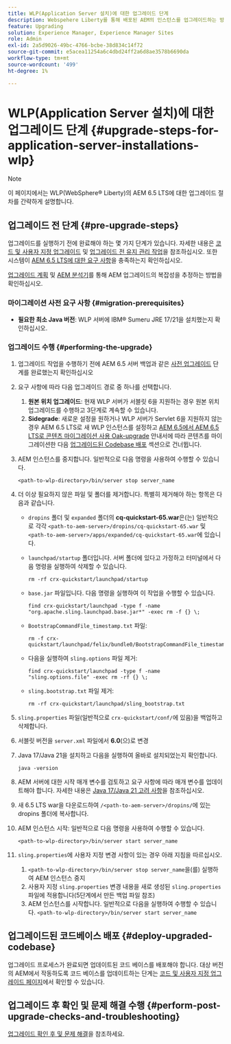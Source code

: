 ```yaml
---
title: WLP(Application Server 설치)에 대한 업그레이드 단계
description: Webspehere Liberty를 통해 배포된 AEM의 인스턴스를 업그레이드하는 방법에 대해 알아봅니다.
feature: Upgrading
solution: Experience Manager, Experience Manager Sites
role: Admin
exl-id: 2a5d9026-49bc-4766-bcbe-38d834c14f72
source-git-commit: e5acea11254a6c4dbd24ff2a6d8ae3578b6690da
workflow-type: tm+mt
source-wordcount: '499'
ht-degree: 1%

---
```


# WLP(Application Server 설치)에 대한 업그레이드 단계 {#upgrade-steps-for-application-server-installations-wlp}

>[!NOTE]
>
>이 페이지에서는 WLP(WebSphere® Liberty)의 AEM 6.5 LTS에 대한 업그레이드 절차를 간략하게 설명합니다.

## 업그레이드 전 단계 {#pre-upgrade-steps}

업그레이드를 실행하기 전에 완료해야 하는 몇 가지 단계가 있습니다. 자세한 내용은 [코드 및 사용자 지정 업그레이드](/help/sites-deploying/upgrading-code-and-customizations.md) 및 [업그레이드 전 유지 관리 작업](/help/sites-deploying/pre-upgrade-maintenance-tasks.md)을 참조하십시오. 또한 시스템이 [AEM 6.5 LTS에 대한 요구 사항](/help/sites-deploying/technical-requirements.md)을 충족하는지 확인하십시오.

[업그레이드 계획](/help/sites-deploying/upgrade-planning.md) 및 [AEM 분석기](/help/sites-deploying/aem-analyzer.md)를 통해 AEM 업그레이드의 복잡성을 추정하는 방법을 확인하십시오.

### 마이그레이션 사전 요구 사항 {#migration-prerequisites}

* **필요한 최소 Java 버전**: WLP 서버에 IBM® Sumeru JRE 17/21을 설치했는지 확인하십시오.

### 업그레이드 수행 {#performing-the-upgrade}

1. 업그레이드 작업을 수행하기 전에 AEM 6.5 서버 백업과 같은 [사전 업그레이드](#pre-upgrade-steps) 단계를 완료했는지 확인하십시오
1. 요구 사항에 따라 다음 업그레이드 경로 중 하나를 선택합니다.
   1. **원본 위치 업그레이드**: 현재 WLP 서버가 서블릿 6을 지원하는 경우 원본 위치 업그레이드를 수행하고 3단계로 계속할 수 있습니다.
   1. **Sidegrade**: 새로운 설정을 원하거나 WLP 서버가 Servlet 6을 지원하지 않는 경우 AEM 6.5 LTS로 새 WLP 인스턴스를 설정하고 [AEM 6.5에서 AEM 6.5 LTS로 콘텐츠 마이그레이션 사용 Oak-upgrade](/help/sites-deploying/aem-65-to-aem-65lts-content-migration-using-oak-upgrade.md) 안내서에 따라 콘텐츠를 마이그레이션한 다음 [업그레이드된 Codebase 배포](#deploy-upgraded-codebase) 섹션으로 건너뜁니다.

1. AEM 인스턴스를 중지합니다. 일반적으로 다음 명령을 사용하여 수행할 수 있습니다.

   ```shell
   <path-to-wlp-directory>/bin/server stop server_name
   ```

1. 더 이상 필요하지 않은 파일 및 폴더를 제거합니다. 특별히 제거해야 하는 항목은 다음과 같습니다.

   * `dropins` 폴더 및 `expanded` 폴더의 **cq-quickstart-65.war**&#x200B;은(는) 일반적으로 각각 `<path-to-aem-server>/dropins/cq-quickstart-65.war` 및 `<path-to-aem-server>/apps/expanded/cq-quickstart-65.war`에 있습니다.
   * `launchpad/startup` 폴더입니다. 서버 폴더에 있다고 가정하고 터미널에서 다음 명령을 실행하여 삭제할 수 있습니다.

     ```shell
     rm -rf crx-quickstart/launchpad/startup
     ```

   * `base.jar` 파일입니다. 다음 명령을 실행하여 이 작업을 수행할 수 있습니다.

     ```shell
     find crx-quickstart/launchpad -type f -name "org.apache.sling.launchpad.base.jar*" -exec rm -f {} \;
     ```

   * `BootstrapCommandFile_timestamp.txt` 파일:

     ```shell
     rm -f crx-quickstart/launchpad/felix/bundle0/BootstrapCommandFile_timestamp.txt
     ```

   * 다음을 실행하여 `sling.options` 파일 제거:

     ```shell
     find crx-quickstart/launchpad -type f -name "sling.options.file" -exec rm -rf {} \; 
     ```

   * `sling.bootstrap.txt` 파일 제거:

     ```shell
     rm -rf crx-quickstart/launchpad/sling_bootstrap.txt
     ```

1. `sling.properties` 파일(일반적으로 `crx-quickstart/conf/`에 있음)을 백업하고 삭제합니다.
1. 서블릿 버전을 `server.xml` 파일에서 **6.0**(으)로 변경
1. Java 17/Java 21을 설치하고 다음을 실행하여 올바로 설치되었는지 확인합니다.

   ```shell
   java -version
   ```

1. AEM 서버에 대한 시작 매개 변수를 검토하고 요구 사항에 따라 매개 변수를 업데이트해야 합니다. 자세한 내용은 [Java 17/Java 21 고려 사항](/help/sites-deploying/custom-standalone-install.md#java-considerations)을 참조하십시오.
1. 새 6.5 LTS war을 다운로드하여 `/<path-to-aem-server>/dropins/`에 있는 dropins 폴더에 복사합니다.
1. AEM 인스턴스 시작: 일반적으로 다음 명령을 사용하여 수행할 수 있습니다.

   ```shell
   <path-to-wlp-directory>/bin/server start server_name
   ```

1. `sling.properties`에 사용자 지정 변경 사항이 있는 경우 아래 지침을 따르십시오.

   1. `<path-to-wlp-directory>/bin/server stop server_name`을(를) 실행하여 AEM 인스턴스 중지
   1. 사용자 지정 `sling.properties` 변경 내용을 새로 생성된 `sling.properties` 파일에 적용합니다(5단계에서 만든 백업 파일 참조)
   1. AEM 인스턴스를 시작합니다. 일반적으로 다음을 실행하여 수행할 수 있습니다. `<path-to-wlp-directory>/bin/server start server_name`

## 업그레이드된 코드베이스 배포 {#deploy-upgraded-codebase}

업그레이드 프로세스가 완료되면 업데이트된 코드 베이스를 배포해야 합니다. 대상 버전의 AEM에서 작동하도록 코드 베이스를 업데이트하는 단계는 [코드 및 사용자 지정 업그레이드 페이지](/help/sites-deploying/upgrading-code-and-customizations.md)에서 확인할 수 있습니다.

## 업그레이드 후 확인 및 문제 해결 수행 {#perform-post-upgrade-checks-and-troubleshooting}

[업그레이드 확인 후 및 문제 해결](/help/sites-deploying/post-upgrade-checks-and-troubleshooting.md)을 참조하세요.
